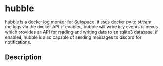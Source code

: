# hubble
hubble is a docker log monitor for Subspace. it uses docker py to stream the logs via the docker API. if enabled, hubble will write key events to nexus which provides an API for reading and writing data to an sqlite3 database. if enabled, hubble is also capable of sending messages to discord for notifications. 

## Description

